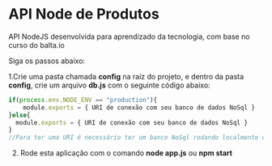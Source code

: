 # API Node de Produtos
API NodeJS desenvolvida para aprendizado da tecnologia, com base no curso do balta.io

Siga os passos abaixo:

1.Crie uma pasta chamada **config** na raíz do projeto, e dentro da pasta **config**,  crie um arquivo **db.js** com o seguinte código abaixo:
~~~javascript
if(process.env.NODE_ENV == "production"){
	module.exports = { URI de conexão com seu banco de dados NoSql }
}else{
  module.exports = { URI de conexão com seu banco de dados NoSql }
}
//Para ter uma URI é necessário ter um banco NoSql rodando localmente ou on-line
~~~
2. Rode esta aplicação com o comando **node app.js** ou **npm start**
